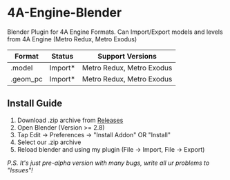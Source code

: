 # 4A-Engine-Blender
Blender Plugin for 4A Engine Formats. Can Import/Export models and levels from 4A Engine (Metro Redux, Metro Exodus)

| Format   | Status  | Support Versions          |
| -------- | ------- | ------------------------- |
| .model   | Import* | Metro Redux, Metro Exodus |
| .geom_pc | Import* | Metro Redux, Metro Exodus |

## Install Guide
1. Download .zip archive from [Releases](https://github.com/arkytik/4A-Engine-Blender/releases)
2. Open Blender (Version >= 2.8)
3. Tap Edit -> Preferences -> "Install Addon" OR "Install"
4. Select our .zip archive
5. Reload blender and using my plugin (File -> Import, File -> Export)

_P.S. It's just pre-alpha version with many bugs, write all ur problems to "Issues"!_
